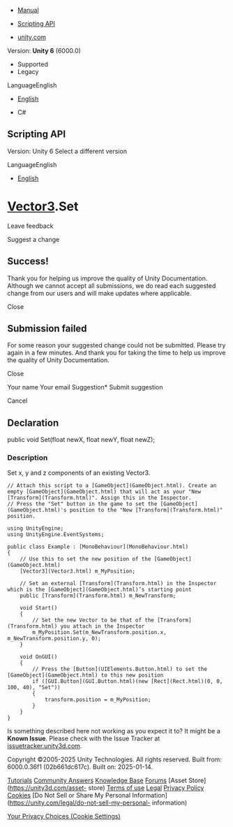 [ ]()

  * [Manual](../Manual/index.html)
  * [Scripting API](../ScriptReference/index.html)

  * [unity.com](https://unity.com/)

Version: **Unity 6** (6000.0)

  * Supported
  * Legacy

LanguageEnglish

  * [English]()

  * C#

[ ](https://docs.unity3d.com)

## Scripting API

Version: Unity 6 Select a different version

LanguageEnglish

  * [English]()

#  [Vector3](Vector3.html).Set

Leave feedback

Suggest a change

## Success!

Thank you for helping us improve the quality of Unity Documentation. Although
we cannot accept all submissions, we do read each suggested change from our
users and will make updates where applicable.

Close

## Submission failed

For some reason your suggested change could not be submitted. Please <a>try
again</a> in a few minutes. And thank you for taking the time to help us
improve the quality of Unity Documentation.

Close

Your name Your email Suggestion* Submit suggestion

Cancel

[ ]()

## Declaration

public void Set(float newX, float newY, float newZ);

### Description

Set x, y and z components of an existing Vector3.

    
    
    // Attach this script to a [GameObject](GameObject.html). Create an empty [GameObject](GameObject.html) that will act as your "New [Transform](Transform.html)". Assign this in the Inspector.
    // Press the "Set" button in the game to set the [GameObject](GameObject.html)'s position to the "New [Transform](Transform.html)" position.  
      
    using UnityEngine;
    using UnityEngine.EventSystems;  
      
    public class Example : [MonoBehaviour](MonoBehaviour.html)
    {
        // Use this to set the new position of the [GameObject](GameObject.html)
        [Vector3](Vector3.html) m_MyPosition;  
      
        // Set an external [Transform](Transform.html) in the Inspector which is the [GameObject](GameObject.html)’s starting point
        public [Transform](Transform.html) m_NewTransform;  
      
        void Start()
        {
            // Set the new Vector to be that of the [Transform](Transform.html) you attach in the Inspector
            m_MyPosition.Set(m_NewTransform.position.x, m_NewTransform.position.y, 0);
        }  
      
        void OnGUI()
        {
            // Press the [Button](UIElements.Button.html) to set the [GameObject](GameObject.html) to this new position
            if ([GUI.Button](GUI.Button.html)(new [Rect](Rect.html)(0, 0, 100, 40), "Set"))
            {
                transform.position = m_MyPosition;
            }
        }
    }
    

Is something described here not working as you expect it to? It might be a
**Known Issue**. Please check with the Issue Tracker at
[issuetracker.unity3d.com](https://issuetracker.unity3d.com).

Copyright ©2005-2025 Unity Technologies. All rights reserved. Built from:
6000.0.36f1 (02b661dc617c). Built on: 2025-01-14.

[Tutorials](https://unity3d.com/learn) [Community
Answers](https://answers.unity3d.com) [Knowledge
Base](https://support.unity3d.com/hc/en-us)
[Forums](https://forum.unity3d.com) [Asset Store](https://unity3d.com/asset-
store) [Terms of use](https://docs.unity3d.com/Manual/TermsOfUse.html)
[Legal](https://unity.com/legal) [Privacy
Policy](https://unity.com/legal/privacy-policy)
[Cookies](https://unity.com/legal/cookie-policy) [Do Not Sell or Share My
Personal Information](https://unity.com/legal/do-not-sell-my-personal-
information)

[Your Privacy Choices (Cookie Settings)](javascript:void\(0\);)

